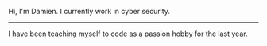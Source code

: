 Hi, I'm Damien.
I currently work in cyber security.

---

I have been teaching myself to code as a passion hobby for the last year.
